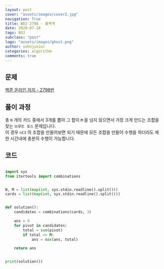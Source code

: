 ```yaml
---
layout: post
cover: "assets/images/cover2.jpg"
navigation: True
title: BOJ 2798 - 블랙잭
date: 2020-07-18
tags: BOJ
subclass: "post"
logo: "assets/images/ghost.png"
author: sohnjunior
categories: algorithm
comments: true
---
```


## 문제

[백준 온라인 저지 - 2798번](https://www.acmicpc.net/problem/2798)

## 풀이 과정

총 `N` 개의 카드 중에서 3개를 뽑아 그 합이 `M` 을 넘지 않으면서 가장 크게 만드는 조합을 찾는 `브루트 포스` 문제입니다. <br>
이 경우 `nC3` 의 조합을 만들어보면 되기 때문에 모든 조합을 만들어 수행을 하더라도 제한 시간내에 충분히 수행이 가능합니다. <br>

## 코드

```python

import sys
from itertools import combinations


N, M = list(map(int, sys.stdin.readline().split()))
cards = list(map(int, sys.stdin.readline().split()))


def solution():
    candidates = combinations(cards, 3)

    ans = 0
    for pivot in candidates:
        total = sum(pivot)
        if total <= M:
            ans = max(ans, total)

    return ans


print(solution())

```
